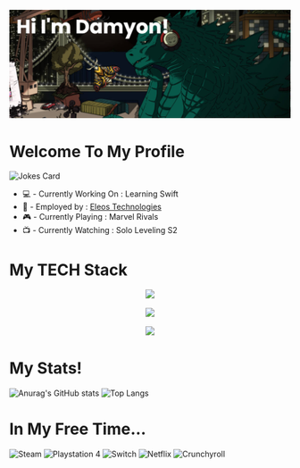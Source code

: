![header](./banner.png)
# Welcome To My Profile
![Jokes Card](https://readme-jokes.vercel.app/api)

* 💻 - Currently Working On : Learning Swift
* 💼 - Employed by : [Eleos Technologies](https://github.com/eleostech)
* 🎮 - Currently Playing : Marvel Rivals
* 📺 - Currently Watching : Solo Leveling S2
# My TECH Stack
<p align="center">
  <a href="https://skillicons.dev">
    <img src="https://skillicons.dev/icons?i=c,cpp,java,css,html,nodejs,js,md,ocaml,php,py" />
  </a>
</p>
<p align="center">
  <a href="https://skillicons.dev">
    <img src="https://skillicons.dev/icons?i=git,aws,eclipse,bots,github,heroku,mongodb,postman,powershell,unity,vscode" />
  </a>
</p>
<p align="center">
  <a href="https://skillicons.dev">
    <img src="https://skillicons.dev/icons?i=linux,windows" />
  </a>
</p>

# My Stats!
![Anurag's GitHub stats](https://github-readme-stats.vercel.app/api?username=DamyonO&show_icons=true&theme=dark) ![Top Langs](https://github-readme-stats.vercel.app/api/top-langs/?username=DamyonO&layout=compact&theme=dark)
# In My Free Time...

![Steam](https://img.shields.io/badge/steam-%23000000.svg?style=for-the-badge&logo=steam&logoColor=white) ![Playstation 4](https://img.shields.io/badge/Playstation%204-003791?style=for-the-badge&logo=playstation-4&logoColor=white) ![Switch](https://img.shields.io/badge/Switch-E60012?style=for-the-badge&logo=nintendo-switch&logoColor=white) ![Netflix](https://img.shields.io/badge/Netflix-E50914?style=for-the-badge&logo=netflix&logoColor=white) ![Crunchyroll](https://img.shields.io/badge/Crunchyroll-F47521?style=for-the-badge&logo=crunchyroll&logoColor=white)  

